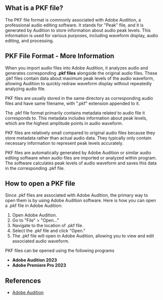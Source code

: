 ## What is a PKF file?

The PKF file format is commonly associated with Adobe Audition, a professional audio editing software. It stands for "Peak" file, and it is generated by Audition to store information about audio peak levels. This information is used for various purposes, including waveform display, audio editing, and processing.

## PKF File Format - More Information

When you import audio files into Adobe Audition, it analyzes audio and generates corresponding **.pkf files** alongside the original audio files. These .pkf files contain data about maximum peak levels of the audio waveform, allowing Audition to quickly redraw waveform display without repeatedly analyzing audio file.

PKF files are usually stored in the same directory as corresponding audio files and have same filename, with ".pkf" extension appended to it.

The .pkf file format primarily contains metadata related to audio file it corresponds to. This metadata includes information about peak levels, which are the highest amplitude points in audio waveform. 

PKF files are relatively small compared to original audio files because they store metadata rather than actual audio data. They typically only contain necessary information to represent peak levels accurately.

PKF files are automatically generated by Adobe Audition or similar audio editing software when audio files are imported or analyzed within program. The software calculates peak levels of audio waveform and saves this data in the corresponding .pkf file.

## How to open a PKF file

Since .pkf files are associated with Adobe Audition, the primary way to open them is by using Adobe Audition software. Here is how you can open a .pkf file in Adobe Audition:

1. Open Adobe Audition.
1. Go to "File" > "Open..."
1. Navigate to the location of .pkf file.
1. Select the .pkf file and click "Open."
1. The .pkf file will open in Adobe Audition, allowing you to view and edit associated audio waveform.

PKF files can be opened using the following programs

- **Adobe Audition 2023** 
- **Adobe Premiere Pro 2023**

## References
* [Adobe Audition](https://en.wikipedia.org/wiki/Adobe_Audition)
